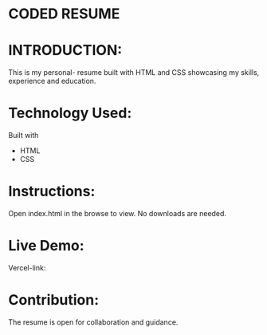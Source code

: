 # CODED RESUME 

# INTRODUCTION: 
This is my  personal- resume built with HTML and CSS showcasing my skills, experience and education. 

# Technology Used: 
 Built with 
 - HTML 
 - CSS 

 # Instructions:
Open index.html in the browse to view. 
No downloads are needed. 

# Live Demo: 
Vercel-link: 

# Contribution: 
The resume is open for collaboration and guidance. 

